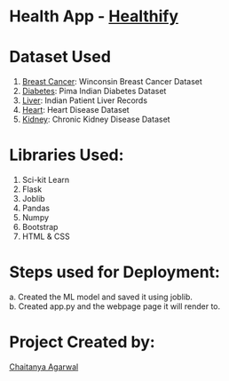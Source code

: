 # Health App - [Healthify](https://peaceful-clarke-23a9e1.netlify.app/)

# Dataset Used
1. [Breast Cancer](https://www.kaggle.com/uciml/breast-cancer-wisconsin-data): Winconsin Breast Cancer Dataset
2. [Diabetes](https://www.kaggle.com/uciml/pima-indians-diabetes-database): Pima Indian Diabetes Dataset
3. [Liver](https://www.kaggle.com/uciml/indian-liver-patient-records): Indian Patient Liver Records
4. [Heart](https://www.kaggle.com/ronitf/heart-disease-uci): Heart Disease Dataset
5. [Kidney](https://www.kaggle.com/mansoordaku/ckdisease): Chronic Kidney Disease Dataset

# Libraries Used:
 1. Sci-kit Learn
 2. Flask
 3. Joblib
 4. Pandas
 5. Numpy
 6. Bootstrap
 7. HTML & CSS
 
 # Steps used for Deployment:
 a. Created the ML model and saved it using joblib.<br>
 b. Created app.py and the webpage page it will render to.<br>
 
 # Project Created by:
  [Chaitanya Agarwal](https://www.linkedin.com/in/chaitanya-agarwal-3976a8196/)        
  
 

